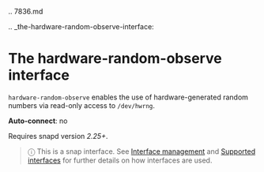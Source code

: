 .. 7836.md

.. _the-hardware-random-observe-interface:

# The hardware-random-observe interface

`hardware-random-observe` enables the use of hardware-generated random numbers via read-only access to `/dev/hwrng`.

 **Auto-connect**: no

Requires snapd version _2.25+_.

> ⓘ  This is a snap interface. See [Interface management](interface-management.md) and [Supported interfaces](supported-interfaces.md) for further details on how interfaces are used.